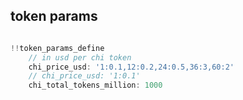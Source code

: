 
## token params

```js

!!token_params_define
    // in usd per chi token
    chi_price_usd: '1:0.1,12:0.2,24:0.5,36:3,60:2'
    // chi_price_usd: '1:0.1'
	chi_total_tokens_million: 1000



```


